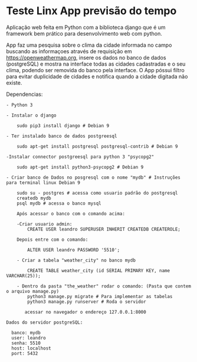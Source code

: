 # Teste Linx App previsão do tempo

Aplicação web feita em Python com a biblioteca django que é um framework bem prático para desenvolvimento web com python.

App faz uma pesquisa sobre o clima da cidade informada no campo buscando as informaçoes através de requisição
em https://openweathermap.org, insere os dados no banco de dados (postgreSQL) e mostra na interface 
todas as cidades cadastradas e o seu clima, podendo ser removida do banco pela interface.
O App póssui filtro para evitar duplicidade de cidades e notifica quando a cidade digitada não existe.


  Dependencias:
  
    - Python 3
    
    - Instalar o django
    
        sudo pip3 install django # Debian 9 
        
    - Ter instalado banco de dados postgreesql
    
        sudo apt-get install postgresql postgresql-contrib # Debian 9
        
    -Instalar connector postgreesql para python 3 "psycopg2"
    
        sudo apt-get install python3-psycopg2 # Debian 9

    - Criar banco de Dados no posgresql com o nome "mydb" # Instruções para terminal linux Debian 9
    
        sudo su - postgres # acessa como usuario padrão do postgresql
        createdb mydb
        psql mydb # acessa o banco mysql
        
        Após acessar o banco com o comando acima:

        -Criar usuario admin:
            CREATE USER leandro SUPERUSER INHERIT CREATEDB CREATEROLE;
            
        Depois entre com o comando:

            ALTER USER leandro PASSWORD '5510';
            
        - Criar a tabela "weather_city" no banco mydb
        
            CREATE TABLE weather_city (id SERIAL PRIMARY KEY, name VARCHAR(25));
            
        - Dentro da pasta "the_weather" rodar o comando: (Pasta que contem o arquivo manage.py)
            python3 manage.py migrate # Para implementar as tabelas
            python3 manage.py runserver # Roda o servidor
           
           acessar no navegador o endereço 127.0.0.1:8000
        
    Dados do servidor postgreSQL:
    
      banco: mydb
      user: leandro
      senha: 5510
      host: localhost
      port: 5432
